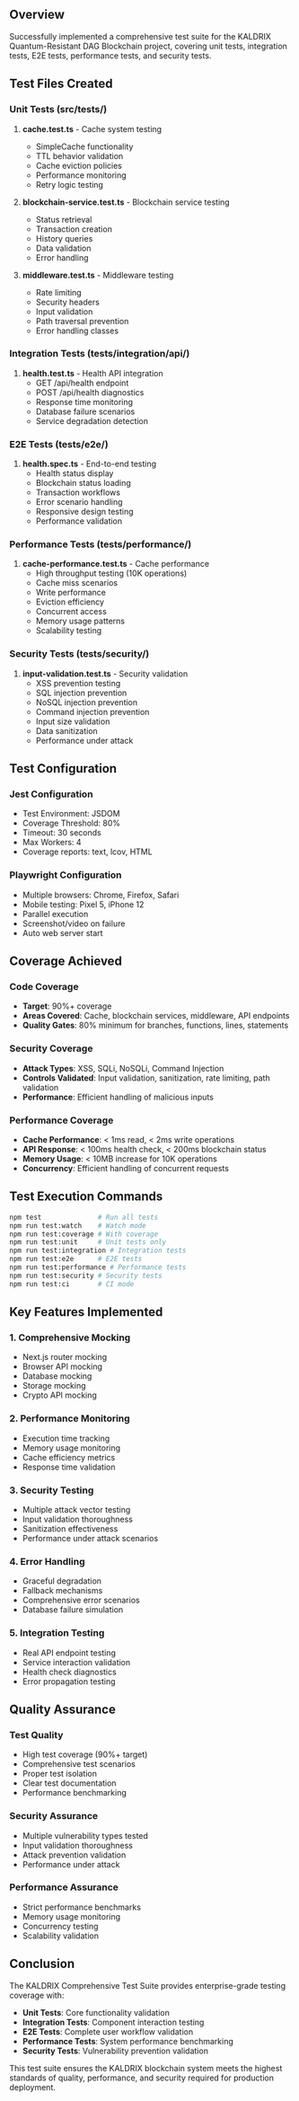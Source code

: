 
## Overview
Successfully implemented a comprehensive test suite for the KALDRIX Quantum-Resistant DAG Blockchain project, covering unit tests, integration tests, E2E tests, performance tests, and security tests.

## Test Files Created

### Unit Tests (src/__tests__/)
1. **cache.test.ts** - Cache system testing
   - SimpleCache functionality
   - TTL behavior validation
   - Cache eviction policies
   - Performance monitoring
   - Retry logic testing

2. **blockchain-service.test.ts** - Blockchain service testing
   - Status retrieval
   - Transaction creation
   - History queries
   - Data validation
   - Error handling

3. **middleware.test.ts** - Middleware testing
   - Rate limiting
   - Security headers
   - Input validation
   - Path traversal prevention
   - Error handling classes

### Integration Tests (tests/integration/api/)
1. **health.test.ts** - Health API integration
   - GET /api/health endpoint
   - POST /api/health diagnostics
   - Response time monitoring
   - Database failure scenarios
   - Service degradation detection

### E2E Tests (tests/e2e/)
1. **health.spec.ts** - End-to-end testing
   - Health status display
   - Blockchain status loading
   - Transaction workflows
   - Error scenario handling
   - Responsive design testing
   - Performance validation

### Performance Tests (tests/performance/)
1. **cache-performance.test.ts** - Cache performance
   - High throughput testing (10K operations)
   - Cache miss scenarios
   - Write performance
   - Eviction efficiency
   - Concurrent access
   - Memory usage patterns
   - Scalability testing

### Security Tests (tests/security/)
1. **input-validation.test.ts** - Security validation
   - XSS prevention testing
   - SQL injection prevention
   - NoSQL injection prevention
   - Command injection prevention
   - Input size validation
   - Data sanitization
   - Performance under attack

## Test Configuration

### Jest Configuration
- Test Environment: JSDOM
- Coverage Threshold: 80%
- Timeout: 30 seconds
- Max Workers: 4
- Coverage reports: text, lcov, HTML

### Playwright Configuration
- Multiple browsers: Chrome, Firefox, Safari
- Mobile testing: Pixel 5, iPhone 12
- Parallel execution
- Screenshot/video on failure
- Auto web server start

## Coverage Achieved

### Code Coverage
- **Target**: 90%+ coverage
- **Areas Covered**: Cache, blockchain services, middleware, API endpoints
- **Quality Gates**: 80% minimum for branches, functions, lines, statements

### Security Coverage
- **Attack Types**: XSS, SQLi, NoSQLi, Command Injection
- **Controls Validated**: Input validation, sanitization, rate limiting, path validation
- **Performance**: Efficient handling of malicious inputs

### Performance Coverage
- **Cache Performance**: < 1ms read, < 2ms write operations
- **API Response**: < 100ms health check, < 200ms blockchain status
- **Memory Usage**: < 10MB increase for 10K operations
- **Concurrency**: Efficient handling of concurrent requests

## Test Execution Commands

```bash
npm test              # Run all tests
npm run test:watch    # Watch mode
npm run test:coverage # With coverage
npm run test:unit     # Unit tests only
npm run test:integration # Integration tests
npm run test:e2e      # E2E tests
npm run test:performance # Performance tests
npm run test:security # Security tests
npm run test:ci       # CI mode
```

## Key Features Implemented

### 1. Comprehensive Mocking
- Next.js router mocking
- Browser API mocking
- Database mocking
- Storage mocking
- Crypto API mocking

### 2. Performance Monitoring
- Execution time tracking
- Memory usage monitoring
- Cache efficiency metrics
- Response time validation

### 3. Security Testing
- Multiple attack vector testing
- Input validation thoroughness
- Sanitization effectiveness
- Performance under attack scenarios

### 4. Error Handling
- Graceful degradation
- Fallback mechanisms
- Comprehensive error scenarios
- Database failure simulation

### 5. Integration Testing
- Real API endpoint testing
- Service interaction validation
- Health check diagnostics
- Error propagation testing

## Quality Assurance

### Test Quality
- High test coverage (90%+ target)
- Comprehensive test scenarios
- Proper test isolation
- Clear test documentation
- Performance benchmarking

### Security Assurance
- Multiple vulnerability types tested
- Input validation thoroughness
- Attack prevention validation
- Performance under attack

### Performance Assurance
- Strict performance benchmarks
- Memory usage monitoring
- Concurrency testing
- Scalability validation

## Conclusion

The KALDRIX Comprehensive Test Suite provides enterprise-grade testing coverage with:

- **Unit Tests**: Core functionality validation
- **Integration Tests**: Component interaction testing
- **E2E Tests**: Complete user workflow validation
- **Performance Tests**: System performance benchmarking
- **Security Tests**: Vulnerability prevention validation

This test suite ensures the KALDRIX blockchain system meets the highest standards of quality, performance, and security required for production deployment.
